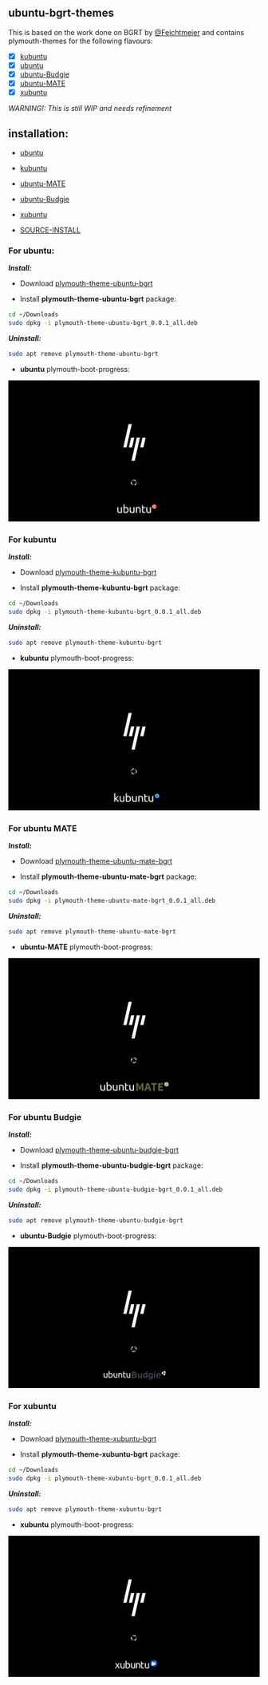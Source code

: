 ## ubuntu-bgrt-themes

This is based on the work done on BGRT by [@Feichtmeier](https://github.com/Feichtmeier) and contains plymouth-themes for the following flavours:
- [x] [kubuntu](https://kubuntu.org/)
- [x] [ubuntu](https://ubuntu.com/)
- [x] [ubuntu-Budgie](https://ubuntubudgie.org/)
- [x] [ubuntu-MATE](https://ubuntu-mate.org/)
- [x] [xubuntu](https://xubuntu.org/)

_WARNING!: This is still WIP and needs refinement_

## installation:

 - [ubuntu](#For-ubuntu)
 - [kubuntu](#For-kubuntu)
 - [ubuntu-MATE](#For-ubuntu-MATE)
 - [ubuntu-Budgie](#For-ubuntu-Budgie)
 - [xubuntu](#For-xubuntu)
 
 - [SOURCE-INSTALL](source-install.md)

### For ubuntu:

_**Install:**_

- Download [plymouth-theme-ubuntu-bgrt](https://github.com/Muqtxdir/ubuntu-bgrt-themes/releases/download/0.0.1/plymouth-theme-ubuntu-bgrt_0.0.1_all.deb)

- Install **plymouth-theme-ubuntu-bgrt** package:
```bash
cd ~/Downloads
sudo dpkg -i plymouth-theme-ubuntu-bgrt_0.0.1_all.deb
```

_**Uninstall:**_

```bash
sudo apt remove plymouth-theme-ubuntu-bgrt
```

- **ubuntu** plymouth-boot-progress:

![ubuntu](/screenshots/ubuntu.png)

### For kubuntu

_**Install:**_

- Download [plymouth-theme-kubuntu-bgrt](https://github.com/Muqtxdir/ubuntu-bgrt-themes/releases/download/0.0.1/plymouth-theme-kubuntu-bgrt_0.0.1_all.deb)

- Install **plymouth-theme-kubuntu-bgrt** package:
```bash
cd ~/Downloads
sudo dpkg -i plymouth-theme-kubuntu-bgrt_0.0.1_all.deb
```

_**Uninstall:**_

```bash
sudo apt remove plymouth-theme-kubuntu-bgrt
```

- **kubuntu** plymouth-boot-progress:

![kubuntu](screenshots/kubuntu.png)


### For ubuntu MATE
_**Install:**_

- Download [plymouth-theme-ubuntu-mate-bgrt](https://github.com/Muqtxdir/ubuntu-bgrt-themes/releases/download/0.0.1/plymouth-theme-ubuntu-mate-bgrt_0.0.1_all.deb)

- Install **plymouth-theme-ubuntu-mate-bgrt** package:
```bash
cd ~/Downloads
sudo dpkg -i plymouth-theme-ubuntu-mate-bgrt_0.0.1_all.deb
```

_**Uninstall:**_

```bash
sudo apt remove plymouth-theme-ubuntu-mate-bgrt
```

- **ubuntu-MATE** plymouth-boot-progress:

![ubuntu-mate](screenshots/ubuntu-mate.png)

### For ubuntu Budgie
_**Install:**_

- Download [plymouth-theme-ubuntu-budgie-bgrt](https://github.com/Muqtxdir/ubuntu-bgrt-themes/releases/download/0.0.1/plymouth-theme-ubuntu-budgie-bgrt_0.0.1_all.deb)

- Install **plymouth-theme-ubuntu-budgie-bgrt** package:
```bash
cd ~/Downloads
sudo dpkg -i plymouth-theme-ubuntu-budgie-bgrt_0.0.1_all.deb
```

_**Uninstall:**_

```bash
sudo apt remove plymouth-theme-ubuntu-budgie-bgrt
```

- **ubuntu-Budgie** plymouth-boot-progress:

![ubuntu-budgie](screenshots/ubuntu-budgie.png)

### For xubuntu 
_**Install:**_

- Download [plymouth-theme-xubuntu-bgrt](https://github.com/Muqtxdir/ubuntu-bgrt-themes/releases/download/0.0.1/plymouth-theme-xubuntu-bgrt_0.0.1_all.deb)

- Install **plymouth-theme-xubuntu-bgrt** package:
```bash
cd ~/Downloads
sudo dpkg -i plymouth-theme-xubuntu-bgrt_0.0.1_all.deb
```

_**Uninstall:**_

```bash
sudo apt remove plymouth-theme-xubuntu-bgrt
```

- **xubuntu** plymouth-boot-progress:

![xubuntu](screenshots/xubuntu.png)

